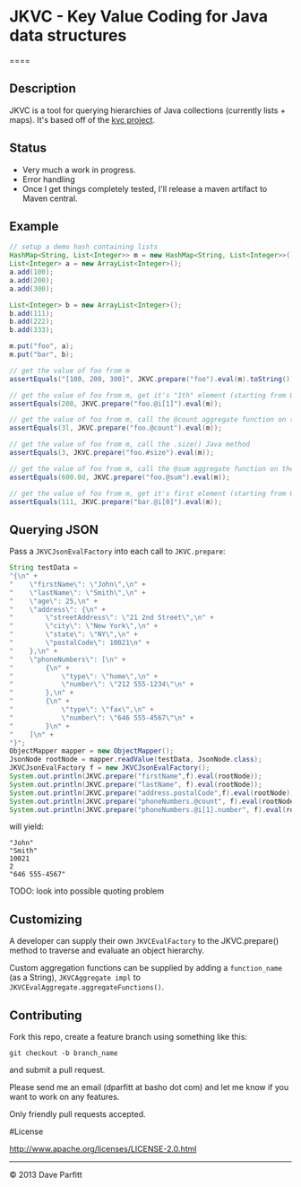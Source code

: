 # JKVC - Key Value Coding for Java data structures
====

## Description 

JKVC is a tool for querying hierarchies of Java collections (currently lists + maps). It's based off of the [kvc project](https://github.com/etrepum/kvc).

## Status

- Very much a work in progress. 
- Error handling
- Once I get things completely tested, I'll release a maven artifact to Maven central.



## Example

```java
// setup a demo hash containing lists
HashMap<String, List<Integer>> m = new HashMap<String, List<Integer>>();
List<Integer> a = new ArrayList<Integer>();
a.add(100);
a.add(200);
a.add(300);

List<Integer> b = new ArrayList<Integer>();
b.add(111);
b.add(222);
b.add(333);

m.put("foo", a);
m.put("bar", b);

// get the value of foo from m
assertEquals("[100, 200, 300]", JKVC.prepare("foo").eval(m).toString());

// get the value of foo from m, get it's "1th" element (starting from 0)
assertEquals(200, JKVC.prepare("foo.@i[1]").eval(m));

// get the value of foo from m, call the @count aggregate function on the list
assertEquals(3l, JKVC.prepare("foo.@count").eval(m));

// get the value of foo from m, call the .size() Java method
assertEquals(3, JKVC.prepare("foo.#size").eval(m));

// get the value of foo from m, call the @sum aggregate function on the list
assertEquals(600.0d, JKVC.prepare("foo.@sum").eval(m));

// get the value of foo from m, get it's first element (starting from 0)
assertEquals(111, JKVC.prepare("bar.@i[0]").eval(m));
```

## Querying JSON

Pass a `JKVCJsonEvalFactory` into each call to `JKVC.prepare`:

```java
String testData = 
"{\n" +
"    \"firstName\": \"John\",\n" +
"    \"lastName\": \"Smith\",\n" +
"    \"age\": 25,\n" +
"    \"address\": {\n" +
"        \"streetAddress\": \"21 2nd Street\",\n" +
"        \"city\": \"New York\",\n" +
"        \"state\": \"NY\",\n" +
"        \"postalCode\": 10021\n" +
"    },\n" +
"    \"phoneNumbers\": [\n" +
"        {\n" +
"            \"type\": \"home\",\n" +
"            \"number\": \"212 555-1234\"\n" +
"        },\n" +
"        {\n" +
"            \"type\": \"fax\",\n" +
"            \"number\": \"646 555-4567\"\n" +
"        }\n" +
"    ]\n" +
"}";
ObjectMapper mapper = new ObjectMapper();
JsonNode rootNode = mapper.readValue(testData, JsonNode.class);
JKVCJsonEvalFactory f = new JKVCJsonEvalFactory();
System.out.println(JKVC.prepare("firstName",f).eval(rootNode));
System.out.println(JKVC.prepare("lastName", f).eval(rootNode));
System.out.println(JKVC.prepare("address.postalCode",f).eval(rootNode));
System.out.println(JKVC.prepare("phoneNumbers.@count", f).eval(rootNode));
System.out.println(JKVC.prepare("phoneNumbers.@i[1].number", f).eval(rootNode));
```

will yield:

```
"John"
"Smith"
10021
2
"646 555-4567"
```
TODO: look into possible quoting problem

## Customizing

A developer can supply their own `JKVCEvalFactory` to the JKVC.prepare() method to traverse and evaluate an object hierarchy.

Custom aggregation functions can be supplied by adding a `function_name` (as a String), `JKVCAggregate impl` to `JKVCEvalAggregate.aggregateFunctions()`.


## Contributing

Fork this repo, create a feature branch using something like this:
	
	git checkout -b branch_name
	
and submit a pull request. 

Please send me an email (dparfitt at basho dot com) and let me know if you want to work on any features.

Only friendly pull requests accepted.

#License

http://www.apache.org/licenses/LICENSE-2.0.html

---

© 2013 Dave Parfitt
